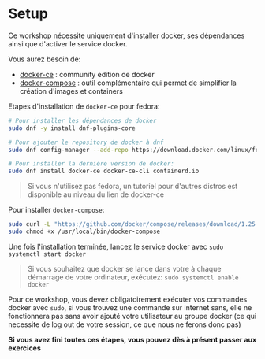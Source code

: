 # Setup

Ce workshop nécessite uniquement d'installer docker, ses dépendances ainsi que d'activer le service docker.

Vous aurez besoin de:
- [docker-ce](https://docs.docker.com/engine/install/fedora/) : community edition de docker
- [docker-compose](https://docs.docker.com/compose/install/) : outil complémentaire qui permet de simplifier la création d'images et containers

Etapes d'installation de `docker-ce` pour fedora:
```sh
# Pour installer les dépendances de docker
sudo dnf -y install dnf-plugins-core

# Pour ajouter le repository de docker à dnf
sudo dnf config-manager --add-repo https://download.docker.com/linux/fedora/docker-ce.repo

# Pour installer la dernière version de docker:
sudo dnf install docker-ce docker-ce-cli containerd.io
```
> Si vous n'utilisez pas fedora, un tutoriel pour d'autres distros est disponible au niveau du lien de docker-ce

Pour installer `docker-compose`:
```sh
sudo curl -L "https://github.com/docker/compose/releases/download/1.25.5/docker-compose-$(uname -s)-$(uname -m)" -o /usr/local/bin/docker-compose
sudo chmod +x /usr/local/bin/docker-compose
```

Une fois l'installation terminée, lancez le service docker avec `sudo systemctl start docker`

> Si vous souhaitez que docker se lance dans votre à chaque démarrage de votre ordinateur, exécutez: `sudo systemctl enable docker`

Pour ce workshop, vous devez obligatoirement exécuter vos commandes docker avec `sudo`, si vous trouvez une commande sur internet sans, elle ne fonctionnera pas sans avoir ajouté votre utilisateur au groupe docker (ce qui necessite de log out de votre session, ce que nous ne ferons donc pas)

**Si vous avez fini toutes ces étapes, vous pouvez dès à présent passer aux exercices**
